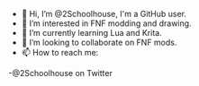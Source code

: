 - 👋 Hi, I’m @2Schoolhouse, I'm a GitHub user.
- 👀 I’m interested in FNF modding and drawing.
- 🌱 I’m currently learning Lua and Krita.
- 💞️ I’m looking to collaborate on FNF mods.
- 📫 How to reach me:

-@2Schoolhouse on Twitter

<!---
AsterGTheFourth/AsterGTheFourth is a ✨ special ✨ repository because its `README.md` (this file) appears on your GitHub profile.
You can click the Preview link to take a look at your changes.
--->
